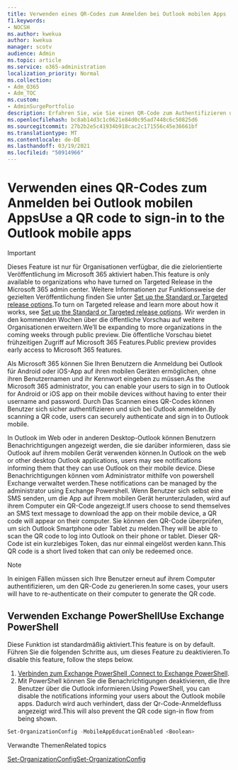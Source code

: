 ```yaml
---
title: Verwenden eines QR-Codes zum Anmelden bei Outlook mobilen Apps
f1.keywords:
- NOCSH
ms.author: kwekua
author: kwekua
manager: scotv
audience: Admin
ms.topic: article
ms.service: o365-administration
localization_priority: Normal
ms.collection:
- Adm_O365
- Adm_TOC
ms.custom:
- AdminSurgePortfolio
description: Erfahren Sie, wie Sie einen QR-Code zum Authentifizieren und Herunterladen von Outlook verwenden.
ms.openlocfilehash: bc8ab14d3c1c0621e84d0c95ad7448c6c50825d6
ms.sourcegitcommit: 27b2b2e5c41934b918cac2c171556c45e36661bf
ms.translationtype: MT
ms.contentlocale: de-DE
ms.lasthandoff: 03/19/2021
ms.locfileid: "50914966"
---
```

# <a name="use-a-qr-code-to-sign-in-to-the-outlook-mobile-apps"></a><span data-ttu-id="d4c99-103">Verwenden eines QR-Codes zum Anmelden bei Outlook mobilen Apps</span><span class="sxs-lookup"><span data-stu-id="d4c99-103">Use a QR code to sign-in to the Outlook mobile apps</span></span>

> [!IMPORTANT]
> <span data-ttu-id="d4c99-104">Dieses Feature ist nur für Organisationen verfügbar, die die zielorientierte Veröffentlichung im Microsoft 365 aktiviert haben.</span><span class="sxs-lookup"><span data-stu-id="d4c99-104">This feature is only available to organizations who have turned on Targeted Release in the Microsoft 365 admin center.</span></span> <span data-ttu-id="d4c99-105">Weitere Informationen zur Funktionsweise der gezielten Veröffentlichung finden Sie unter [Set up the Standard or Targeted release options](release-options-in-office-365.md).</span><span class="sxs-lookup"><span data-stu-id="d4c99-105">To turn on Targeted release and learn more about how it works, see [Set up the Standard or Targeted release options](release-options-in-office-365.md).</span></span> <span data-ttu-id="d4c99-106">Wir werden in den kommenden Wochen über die öffentliche Vorschau auf weitere Organisationen erweitern.</span><span class="sxs-lookup"><span data-stu-id="d4c99-106">We’ll be expanding to more organizations in the coming weeks through public preview.</span></span> <span data-ttu-id="d4c99-107">Die öffentliche Vorschau bietet frühzeitigen Zugriff auf Microsoft 365 Features.</span><span class="sxs-lookup"><span data-stu-id="d4c99-107">Public preview provides early access to Microsoft 365 features.</span></span>

<span data-ttu-id="d4c99-108">Als Microsoft 365 können Sie Ihren Benutzern die Anmeldung bei Outlook für Android oder iOS-App auf ihren mobilen Geräten ermöglichen, ohne ihren Benutzernamen und ihr Kennwort eingeben zu müssen.</span><span class="sxs-lookup"><span data-stu-id="d4c99-108">As the Microsoft 365 administrator, you can enable your users to sign in to Outlook for Android or iOS app on their mobile devices without having to enter their username and password.</span></span> <span data-ttu-id="d4c99-109">Durch Das Scannen eines QR-Codes können Benutzer sich sicher authentifizieren und sich bei Outlook anmelden.</span><span class="sxs-lookup"><span data-stu-id="d4c99-109">By scanning a QR code, users can securely authenticate and sign in to Outlook mobile.</span></span>

<span data-ttu-id="d4c99-110">In Outlook im Web oder in anderen Desktop-Outlook können Benutzern Benachrichtigungen angezeigt werden, die sie darüber informieren, dass sie Outlook auf ihrem mobilen Gerät verwenden können.</span><span class="sxs-lookup"><span data-stu-id="d4c99-110">In Outlook on the web or other desktop Outlook applications, users may see notifications informing them that they can use Outlook on their mobile device.</span></span> <span data-ttu-id="d4c99-111">Diese Benachrichtigungen können vom Administrator mithilfe von powershell Exchange verwaltet werden.</span><span class="sxs-lookup"><span data-stu-id="d4c99-111">These notifications can be managed by the administrator using Exchange Powershell.</span></span> <span data-ttu-id="d4c99-112">Wenn Benutzer sich selbst eine SMS senden, um die App auf ihrem mobilen Gerät herunterzuladen, wird auf ihrem Computer ein QR-Code angezeigt.</span><span class="sxs-lookup"><span data-stu-id="d4c99-112">If users choose to send themselves an SMS text message to download the app on their mobile device, a QR code will appear on their computer.</span></span> <span data-ttu-id="d4c99-113">Sie können den QR-Code überprüfen, um sich Outlook Smartphone oder Tablet zu melden.</span><span class="sxs-lookup"><span data-stu-id="d4c99-113">They will be able to scan the QR code to log into Outlook on their phone or tablet.</span></span> <span data-ttu-id="d4c99-114">Dieser QR-Code ist ein kurzlebiges Token, das nur einmal eingelöst werden kann.</span><span class="sxs-lookup"><span data-stu-id="d4c99-114">This QR code is a short lived token that can only be redeemed once.</span></span>

> [!NOTE]
> <span data-ttu-id="d4c99-115">In einigen Fällen müssen sich Ihre Benutzer erneut auf ihrem Computer authentifizieren, um den QR-Code zu generieren.</span><span class="sxs-lookup"><span data-stu-id="d4c99-115">In some cases, your users will have to re-authenticate on their computer to generate the QR code.</span></span>

## <a name="use-exchange-powershell"></a><span data-ttu-id="d4c99-116">Verwenden Exchange PowerShell</span><span class="sxs-lookup"><span data-stu-id="d4c99-116">Use Exchange PowerShell</span></span>

<span data-ttu-id="d4c99-117">Diese Funktion ist standardmäßig aktiviert.</span><span class="sxs-lookup"><span data-stu-id="d4c99-117">This feature is on by default.</span></span> <span data-ttu-id="d4c99-118">Führen Sie die folgenden Schritte aus, um dieses Feature zu deaktivieren.</span><span class="sxs-lookup"><span data-stu-id="d4c99-118">To disable this feature, follow the steps below.</span></span>

1. <span data-ttu-id="d4c99-119">[Verbinden zum Exchange PowerShell .](/powershell/exchange/connect-to-exchange-online-powershell?view=exchange-ps)</span><span class="sxs-lookup"><span data-stu-id="d4c99-119">[Connect to Exchange PowerShell](/powershell/exchange/connect-to-exchange-online-powershell?view=exchange-ps).</span></span>
2. <span data-ttu-id="d4c99-120">Mit PowerShell können Sie die Benachrichtigungen deaktivieren, die Ihre Benutzer über die Outlook informieren.</span><span class="sxs-lookup"><span data-stu-id="d4c99-120">Using PowerShell, you can disable the notifications informing your users about the Outlook mobile apps.</span></span> <span data-ttu-id="d4c99-121">Dadurch wird auch verhindert, dass der Qr-Code-Anmeldefluss angezeigt wird.</span><span class="sxs-lookup"><span data-stu-id="d4c99-121">This will also prevent the QR code sign-in flow from being shown.</span></span>

```powershell
Set-OrganizationConfig -MobileAppEducationEnabled <Boolean>
```

<span data-ttu-id="d4c99-122">Verwandte Themen</span><span class="sxs-lookup"><span data-stu-id="d4c99-122">Related topics</span></span>

[<span data-ttu-id="d4c99-123">Set-OrganizationConfig</span><span class="sxs-lookup"><span data-stu-id="d4c99-123">Set-OrganizationConfig</span></span>](/powershell/module/exchange/set-organizationconfig?view=exchange-ps)